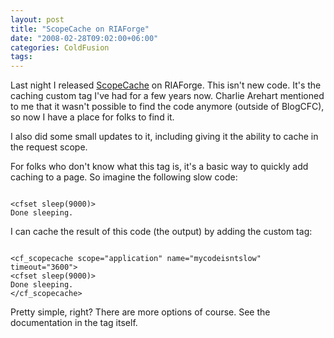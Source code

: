 ```yaml
---
layout: post
title: "ScopeCache on RIAForge"
date: "2008-02-28T09:02:00+06:00"
categories: ColdFusion 
tags: 
---
```


Last night I released <a href="http://scopecache.riaforge.org/">ScopeCache</a> on RIAForge. This isn't new code. It's the caching custom tag I've had for a few years now. Charlie Arehart mentioned to me that it wasn't possible to find the code anymore (outside of BlogCFC), so now I have a place for folks to find it.

I also did some small updates to it, including giving it the ability to cache in the request scope. 

For folks who don't know what this tag is, it's a basic way to quickly add caching to a page. So imagine the following slow code:

<code>
&lt;cfset sleep(9000)&gt;
Done sleeping.
</code>

I can cache the result of this code (the output) by adding the custom tag:

<code>
&lt;cf_scopecache scope="application" name="mycodeisntslow" timeout="3600"&gt;
&lt;cfset sleep(9000)&gt;
Done sleeping.
&lt;/cf_scopecache&gt;
</code>

Pretty simple, right? There are more options of course. See the documentation in the tag itself.